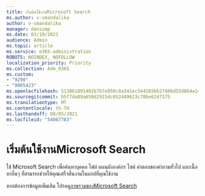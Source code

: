 ```yaml
---
title: เริ่มต้นใช้งานMicrosoft Search
ms.author: v-smandalika
author: v-smandalika
manager: dansimp
ms.date: 03/19/2021
audience: Admin
ms.topic: article
ms.service: o365-administration
ROBOTS: NOINDEX, NOFOLLOW
localization_priority: Priority
ms.collection: Adm_O365
ms.custom:
- "9290"
- "9005423"
ms.openlocfilehash: 513061891402b7b7e050c8a341ec544165bb27406d55d864a14641cd1f1e63c7
ms.sourcegitcommit: b5f7da89a650d2915dc652449623c78be6247175
ms.translationtype: MT
ms.contentlocale: th-TH
ms.lasthandoff: 08/05/2021
ms.locfileid: "54067783"
---
```

# <a name="get-started-with-microsoft-search"></a>เริ่มต้นใช้งานMicrosoft Search

ใช้ Microsoft Search เพื่อค้นหาบุคคล ไฟล์ แผนผังองค์กร ไซต์ คําตอบของคําถามทั่วไป และเนื้อหาอื่นๆ ที่สามารถช่วยให้คุณเสร็จสิ้นงานในแอปที่คุณใช้งาน

หากต้องการข้อมูลเพิ่มเติม โปรดดู[ภาพรวมของMicrosoft Search](https://docs.microsoft.com/microsoftsearch/overview-microsoft-search)